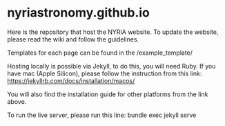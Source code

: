 # nyriastronomy.github.io

Here is the repository that host the NYRIA website. To update the website, please read the wiki and follow the guidelines. 

Templates for each page can be found in the /example_template/

Hosting locally is possible via Jekyll, to do this, you will need Ruby. If you have mac (Apple Silicon), please follow the instruction from this link: 
https://jekyllrb.com/docs/installation/macos/

You will also find the installation guide for other platforms from the link above. 

To run the live server, please run this line: 
bundle exec jekyll serve


